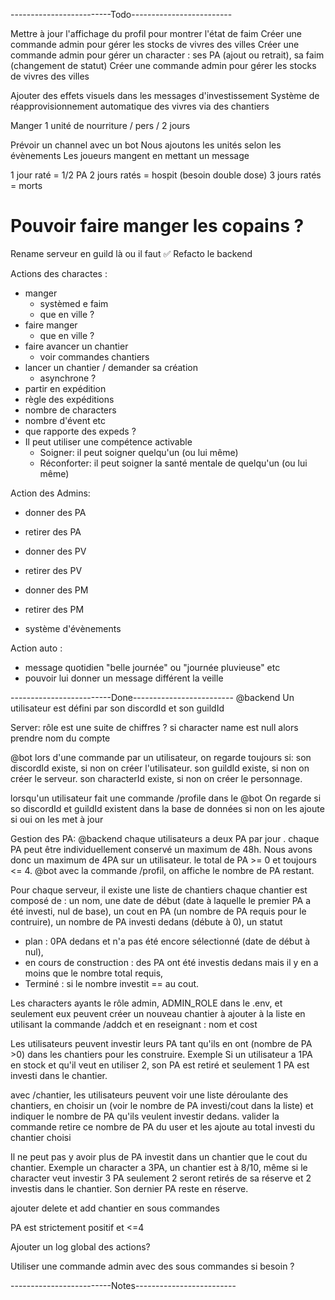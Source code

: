 -------------------------Todo-------------------------

Mettre à jour l'affichage du profil pour montrer l'état de faim
Créer une commande admin pour gérer les stocks de vivres des villes
Créer une commande admin pour gérer un character : ses PA (ajout ou retrait), sa faim (changement de statut)
Créer une commande admin pour gérer les stocks de vivres des villes

Ajouter des effets visuels dans les messages d'investissement
Système de réapprovisionnement automatique des vivres via des chantiers

Manger
1 unité de nourriture / pers / 2 jours

Prévoir un channel avec un bot
Nous ajoutons les unités selon les évènements
Les joueurs mangent en mettant un message

1 jour raté = 1/2 PA
2 jours ratés = hospit (besoin double dose)
3 jours ratés = morts

# Pouvoir faire manger les copains ?

Rename serveur en guild là ou il faut ✅
Refacto le backend

Actions des charactes :

- manger
  - systèmed e faim
  - que en ville ?
- faire manger
  - que en ville ?
- faire avancer un chantier
  - voir commandes chantiers
- lancer un chantier / demander sa création
  - asynchrone ?
- partir en expédition
- règle des expéditions
- nombre de characters
- nombre d'évent etc
- que rapporte des expeds ?
- Il peut utiliser une compétence activable
  - Soigner: il peut soigner quelqu'un (ou lui même)
  - Réconforter: il peut soigner la santé mentale de quelqu'un (ou lui même)

Action des Admins:

- donner des PA
- retirer des PA
- donner des PV
- retirer des PV
- donner des PM
- retirer des PM

- système d'évènements

Action auto :

- message quotidien "belle journée" ou "journée pluvieuse" etc
- pouvoir lui donner un message différent la veille

-------------------------Done-------------------------
@backend
Un utilisateur est défini par son discordId et son guildId

Server:
rôle est une suite de chiffres ?
si character name est null alors prendre nom du compte

@bot
lors d'une commande par un utilisateur, on regarde toujours si:
son discordId existe, si non on créer l'utilisateur.
son guildId existe, si non on créer le serveur.
son characterId existe, si non on créer le personnage.

lorsqu'un utilisateur fait une commande /profile dans le @bot
On regarde si so discordId et guildId existent dans la base de données
si non on les ajoute
si oui on les met à jour

Gestion des PA:
@backend
chaque utilisateurs a deux PA par jour .
chaque PA peut être individuellement conservé un maximum de 48h.
Nous avons donc un maximum de 4PA sur un utilisateur.
le total de PA >= 0 et toujours <= 4.
@bot
avec la commande /profil, on affiche le nombre de PA restant.

Pour chaque serveur, il existe une liste de chantiers
chaque chantier est composé de :
un nom,
une date de début (date à laquelle le premier PA a été investi, nul de base),
un cout en PA (un nombre de PA requis pour le contruire),
un nombre de PA investi dedans (débute à 0),
un statut

- plan : 0PA dedans et n'a pas été encore sélectionné (date de début à nul),
- en cours de construction : des PA ont été investis dedans mais il y en a moins que le nombre total requis,
- Terminé : si le nombre investit == au cout.

Les characters ayants le rôle admin, ADMIN_ROLE dans le .env, et seulement eux peuvent créer un nouveau chantier à ajouter à la liste en utilisant la commande /addch et en reseignant :
nom et cost

Les utilisateurs peuvent investir leurs PA tant qu'ils en ont (nombre de PA >0) dans les chantiers pour les construire.
Exemple Si un utilisateur a 1PA en stock et qu'il veut en utiliser 2, son PA est retiré et seulement 1 PA est investi dans le chantier.

avec /chantier, les utilisateurs peuvent voir une liste déroulante des chantiers, en choisir un (voir le nombre de PA investi/cout dans la liste) et indiquer le nombre de PA qu'ils veulent investir dedans.
valider la commande retire ce nombre de PA du user et les ajoute au total investi du chantier choisi

Il ne peut pas y avoir plus de PA investit dans un chantier que le cout du chantier.
Exemple un character a 3PA, un chantier est à 8/10, même si le character veut investir 3 PA seulement 2 seront retirés de sa réserve et 2 investis dans le chantier. Son dernier PA reste en réserve.

ajouter delete et add chantier en sous commandes

PA est strictement positif et <=4

Ajouter un log global des actions?

Utiliser une commande admin avec des sous commandes si besoin ?

-------------------------Notes-------------------------
